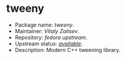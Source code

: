 tweeny
================

 * Package name:		*tweeny*.
 * Maintainer:			*Vitaly Zaitsev*.
 * Repository:			*fedora upstream*.
 * Upstream status:		[*available*](https://apps.fedoraproject.org/packages/tweeny).
 * Description:			Modern C++ tweening library.
